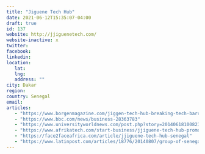 ```yaml
---
title: "Jiguene Tech Hub"
date: 2021-06-12T15:35:07-04:00
draft: true
id: 137
website: http://jjiguenetech.com/
website-inactive: x
twitter: 
facebook: 
linkedin: 
location: 
   lat: 
   lng: 
   address: ""
city: Dakar
region: 
country: Senegal
email: 
articles:
   - "https://www.borgenmagazine.com/jiggen-tech-hub-breaking-tech-barriers-in-senegal/"
   - "https://www.bbc.com/news/business-28363783"
   - "https://www.universityworldnews.com/post.php?story=20140618100823929"
   - "https://www.afrikatech.com/start-business/jjiguene-tech-hub-promotes-technology-for-women-and-for-women/"
   - "https://face2faceafrica.com/article/jjiguene-tech-hub-senegal"
   - "https://www.latinpost.com/articles/18776/20140807/group-of-senegalese-women-found-tech-hub-for-women.htm"
---
```



